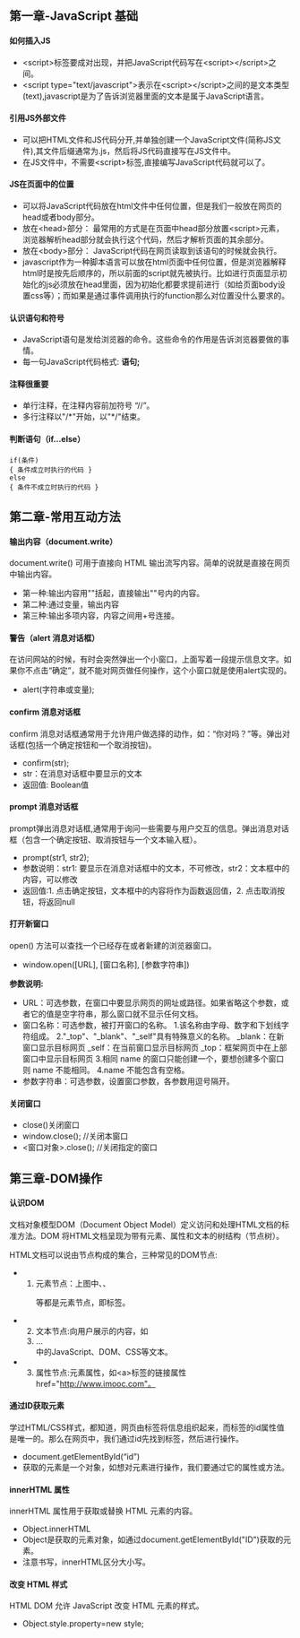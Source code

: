 ## 第一章-JavaScript 基础
#### 如何插入JS
- \<script>标签要成对出现，并把JavaScript代码写在\<script>\</script>之间。
- \<script type="text/javascript">表示在\<script>\</script>之间的是文本类型(text),javascript是为了告诉浏览器里面的文本是属于JavaScript语言。
#### 引用JS外部文件
- 可以把HTML文件和JS代码分开,并单独创建一个JavaScript文件(简称JS文件),其文件后缀通常为.js，然后将JS代码直接写在JS文件中。
- 在JS文件中，不需要\<script>标签,直接编写JavaScript代码就可以了。
#### JS在页面中的位置
- 可以将JavaScript代码放在html文件中任何位置，但是我们一般放在网页的head或者body部分。
- 放在\<head>部分：
最常用的方式是在页面中head部分放置\<script>元素，浏览器解析head部分就会执行这个代码，然后才解析页面的其余部分。
- 放在\<body>部分：
JavaScript代码在网页读取到该语句的时候就会执行。
- javascript作为一种脚本语言可以放在html页面中任何位置，但是浏览器解释html时是按先后顺序的，所以前面的script就先被执行。比如进行页面显示初始化的js必须放在head里面，因为初始化都要求提前进行（如给页面body设置css等）；而如果是通过事件调用执行的function那么对位置没什么要求的。
#### 认识语句和符号
- JavaScript语句是发给浏览器的命令。这些命令的作用是告诉浏览器要做的事情。
- 每一句JavaScript代码格式: **语句;**
#### 注释很重要
- 单行注释，在注释内容前加符号 “//”。
- 多行注释以"/\*"开始，以"\*/"结束。
#### 判断语句（if...else）
```
if(条件)
{ 条件成立时执行的代码 }
else
{ 条件不成立时执行的代码 }
```

## 第二章-常用互动方法
#### 输出内容（document.write）
document.write() 可用于直接向 HTML 输出流写内容。简单的说就是直接在网页中输出内容。
- 第一种:输出内容用""括起，直接输出""号内的内容。
- 第二种:通过变量，输出内容
- 第三种:输出多项内容，内容之间用+号连接。
#### 警告（alert 消息对话框）
在访问网站的时候，有时会突然弹出一个小窗口，上面写着一段提示信息文字。如果你不点击“确定”，就不能对网页做任何操作，这个小窗口就是使用alert实现的。
- alert(字符串或变量);  
#### confirm 消息对话框
confirm 消息对话框通常用于允许用户做选择的动作，如：“你对吗？”等。弹出对话框(包括一个确定按钮和一个取消按钮)。
- confirm(str);
- str：在消息对话框中要显示的文本
- 返回值: Boolean值

#### prompt 消息对话框
prompt弹出消息对话框,通常用于询问一些需要与用户交互的信息。弹出消息对话框（包含一个确定按钮、取消按钮与一个文本输入框）。
- prompt(str1, str2);
- 参数说明：str1: 要显示在消息对话框中的文本，不可修改，str2：文本框中的内容，可以修改
- 返回值:1. 点击确定按钮，文本框中的内容将作为函数返回值，2. 点击取消按钮，将返回null

#### 打开新窗口
open() 方法可以查找一个已经存在或者新建的浏览器窗口。
- window.open([URL], [窗口名称], [参数字符串])

**参数说明:**
- URL：可选参数，在窗口中要显示网页的网址或路径。如果省略这个参数，或者它的值是空字符串，那么窗口就不显示任何文档。
- 窗口名称：可选参数，被打开窗口的名称。
    1.该名称由字母、数字和下划线字符组成。
    2."\_top"、"\_blank"、"\_self"具有特殊意义的名称。
       \_blank：在新窗口显示目标网页
       \_self：在当前窗口显示目标网页
       \_top：框架网页中在上部窗口中显示目标网页
    3.相同 name 的窗口只能创建一个，要想创建多个窗口则 name 不能相同。
   4.name 不能包含有空格。
- 参数字符串：可选参数，设置窗口参数，各参数用逗号隔开。

#### 关闭窗口
- close()关闭窗口
- window.close();   //关闭本窗口
- <窗口对象>.close();   //关闭指定的窗口

## 第三章-DOM操作
#### 认识DOM
文档对象模型DOM（Document Object Model）定义访问和处理HTML文档的标准方法。DOM 将HTML文档呈现为带有元素、属性和文本的树结构（节点树）。

HTML文档可以说由节点构成的集合，三种常见的DOM节点:
- 1. 元素节点：上图中<html>、<body>、<p>等都是元素节点，即标签。
- 2. 文本节点:向用户展示的内容，如<li>...</li>中的JavaScript、DOM、CSS等文本。
- 3. 属性节点:元素属性，如\<a>标签的链接属性href="http://www.imooc.com"。

#### 通过ID获取元素
学过HTML/CSS样式，都知道，网页由标签将信息组织起来，而标签的id属性值是唯一的。那么在网页中，我们通过id先找到标签，然后进行操作。
- document.getElementById(“id”)
- 获取的元素是一个对象，如想对元素进行操作，我们要通过它的属性或方法。

#### innerHTML 属性
innerHTML 属性用于获取或替换 HTML 元素的内容。
- Object.innerHTML
- Object是获取的元素对象，如通过document.getElementById("ID")获取的元素。
- 注意书写，innerHTML区分大小写。

#### 改变 HTML 样式
HTML DOM 允许 JavaScript 改变 HTML 元素的样式。
- Object.style.property=new style;
